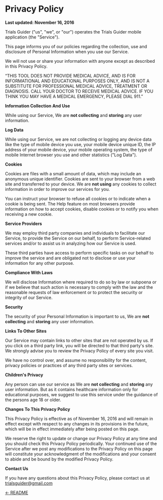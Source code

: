 # Privacy Policy

**Last updated: November 16, 2016**

Trials Guider ("us", "we", or "our") operates the Trials Guider mobile application (the "Service").

This page informs you of our policies regarding the collection, use and disclosure of Personal Information when you use our Service.

We will not use or share your information with anyone except as described in this Privacy Policy.

“THIS TOOL DOES NOT PROVIDE MEDICAL ADVICE, AND IS FOR INFORMATIONAL AND EDUCATIONAL PURPOSES ONLY, AND IS NOT A SUBSTITUTE FOR PROFESSIONAL MEDICAL ADVICE, TREATMENT OR DIAGNOSIS. CALL YOUR DOCTOR TO RECEIVE MEDICAL ADVICE. IF YOU THINK YOU MAY HAVE A MEDICAL EMERGENCY, PLEASE DIAL 911.”

**Information Collection And Use**

While using our Service, We are **not collecting** and **storing** any user information.

**Log Data**

While using our Service, we are not collecting or logging any device data like the type of mobile device you use, your mobile device unique ID, the IP address of your mobile device, your mobile operating system, the type of mobile Internet browser you use and other statistics ("Log Data").

**Cookies**

Cookies are files with a small amount of data, which may include an anonymous unique identifier. Cookies are sent to your browser from a web site and transferred to your device. We are **not using** any cookies to collect information in order to improve our services for you.

You can instruct your browser to refuse all cookies or to indicate when a cookie is being sent. The Help feature on most browsers provide information on how to accept cookies, disable cookies or to notify you when receiving a new cookie.


**Service Providers**

We may employ third party companies and individuals to facilitate our Service, to provide the Service on our behalf, to perform Service-related services and/or to assist us in analyzing how our Service is used.

These third parties have access to perform specific tasks on our behalf to improve the service and are obligated not to disclose or use your information for any other purpose.

**Compliance With Laws**

We will disclose Information where required to do so by law or subpoena or if we believe that such action is necessary to comply with the law and the reasonable requests of law enforcement or to protect the security or integrity of our Service.

**Security**

The security of your Personal Information is important to us, We are **not collecting** and **storing** any user information.

**Links To Other Sites**

Our Service may contain links to other sites that are not operated by us. If you click on a third party link, you will be directed to that third party's site. We strongly advise you to review the Privacy Policy of every site you visit.

We have no control over, and assume no responsibility for the content, privacy policies or practices of any third party sites or services.

**Children's Privacy**

Any person can use our service as We are **not collecting** and **storing** any user information. But as it contains healthcare information only for educational purposes, we suggest to use this service under the guidance of the persons age 18 or older. 

**Changes To This Privacy Policy**

This Privacy Policy is effective as of November 16, 2016 and will remain in effect except with respect to any changes in its provisions in the future, which will be in effect immediately after being posted on this page.

We reserve the right to update or change our Privacy Policy at any time and you should check this Privacy Policy periodically. Your continued use of the Service after we post any modifications to the Privacy Policy on this page will constitute your acknowledgment of the modifications and your consent to abide and be bound by the modified Privacy Policy.


**Contact Us**

If you have any questions about this Privacy Policy, please contact us at trialsguider@gmail.com

[<- README](README.md)